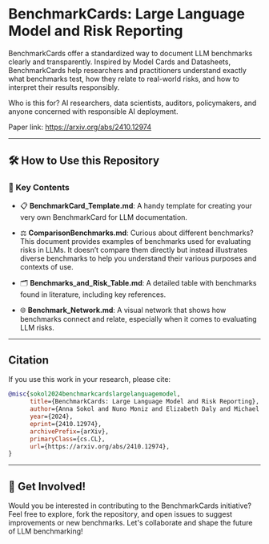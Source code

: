 # BenchmarkCards: Large Language Model and Risk Reporting 

BenchmarkCards offer a standardized way to document LLM benchmarks clearly and transparently. Inspired by Model Cards and Datasheets, BenchmarkCards help researchers and practitioners understand exactly what benchmarks test, how they relate to real-world risks, and how to interpret their results responsibly.

Who is this for? AI researchers, data scientists, auditors, policymakers, and anyone concerned with responsible AI deployment.

Paper link: https://arxiv.org/abs/2410.12974

---

## 🛠️ How to Use this Repository

### 🔗 Key Contents

- 📋 **BenchmarkCard_Template.md**: A handy template for creating your very own BenchmarkCard for LLM documentation. 

- ⚖️ **ComparisonBenchmarks.md**: Curious about different benchmarks? This document provides examples of benchmarks used for evaluating risks in LLMs. It doesn’t compare them directly but instead illustrates diverse benchmarks to help you understand their various purposes and contexts of use. 
- 🗂 **Benchmarks_and_Risk_Table.md**: A detailed table with benchmarks found in literature, including key references.
- 🌐 **Benchmark_Network.md**:  A visual network that shows how benchmarks connect and relate, especially when it comes to evaluating LLM risks.

---
## Citation

If you use this work in your research, please cite:

```bibtex
@misc{sokol2024benchmarkcardslargelanguagemodel,
      title={BenchmarkCards: Large Language Model and Risk Reporting}, 
      author={Anna Sokol and Nuno Moniz and Elizabeth Daly and Michael Hind and Nitesh Chawla},
      year={2024},
      eprint={2410.12974},
      archivePrefix={arXiv},
      primaryClass={cs.CL},
      url={https://arxiv.org/abs/2410.12974}, 
}
```
---
## 🤝 **Get Involved!**
Would you be interested in contributing to the BenchmarkCards initiative? Feel free to explore, fork the repository, and open issues to suggest improvements or new benchmarks. Let's collaborate and shape the future of LLM benchmarking!
